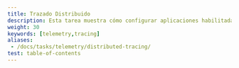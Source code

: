 ```yaml
---
title: Trazado Distribuido
description: Esta tarea muestra cómo configurar aplicaciones habilitadas para Istio para recopilar tramos de traza.
weight: 30
keywords: [telemetry,tracing]
aliases:
 - /docs/tasks/telemetry/distributed-tracing/
test: table-of-contents
---
```

